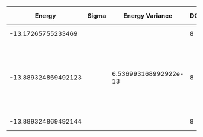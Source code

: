 | Energy              | Sigma | Energy Variance       | DOF | Method                                                                                                     | Data Repository |
| ------------------- | ----- | --------------------- | --- | ---------------------------------------------------------------------------------------------------------- | --------------- |
| -13.17265755233469  |       |                       | 8   | Mean field energy                                                                                          |                 |
| -13.889324869492123 |       | 6.536993168992922e-13 | 8   | DMRG (bond dimension 100) using fork tensor product states with U(1) symmetries for charge and spin sector |                 |
| -13.889324869492144 |       |                       | 8   | Exact diagonalization                                                                                      |                 |
